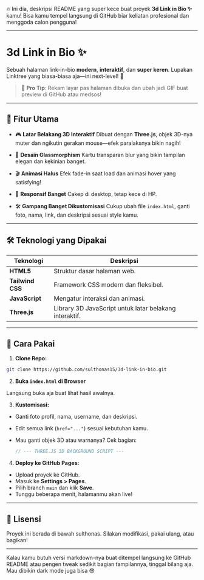 🔥 Ini dia, deskripsi README yang super kece buat proyek **3d Link in Bio ✨** kamu! Bisa kamu tempel langsung di GitHub biar keliatan profesional dan menggoda calon pengguna!

---

# 3d Link in Bio ✨

Sebuah halaman link-in-bio **modern**, **interaktif**, dan **super keren**. Lupakan Linktree yang biasa-biasa aja—ini next-level! 🚀

> 🎥 **Pro Tip**: Rekam layar pas halaman dibuka dan ubah jadi GIF buat preview di GitHub atau medsos!

---

## 🌟 Fitur Utama

* 🎮 **Latar Belakang 3D Interaktif**
  Dibuat dengan **Three.js**, objek 3D-nya muter dan ngikutin gerakan mouse—efek paralaksnya bikin nagih!

* 🧊 **Desain Glassmorphism**
  Kartu transparan blur yang bikin tampilan elegan dan kekinian banget.

* 🎬 **Animasi Halus**
  Efek fade-in saat load dan animasi hover yang satisfying!

* 📱 **Responsif Banget**
  Cakep di desktop, tetap kece di HP.

* 🛠️ **Gampang Banget Dikustomisasi**
  Cukup ubah file `index.html`, ganti foto, nama, link, dan deskripsi sesuai style kamu.

---

## 🛠️ Teknologi yang Dipakai

| Teknologi        | Deskripsi                                              |
| ---------------- | ------------------------------------------------------ |
| **HTML5**        | Struktur dasar halaman web.                            |
| **Tailwind CSS** | Framework CSS modern dan fleksibel.                    |
| **JavaScript**   | Mengatur interaksi dan animasi.                        |
| **Three.js**     | Library 3D JavaScript untuk latar belakang interaktif. |

---

## 🚀 Cara Pakai

1. **Clone Repo:**

```bash
git clone https://github.com/sulthonas15/3d-link-in-bio.git
```

2. **Buka `index.html` di Browser**

Langsung buka aja buat lihat hasil awalnya.

3. **Kustomisasi:**

* Ganti foto profil, nama, username, dan deskripsi.
* Edit semua link (`href="..."`) sesuai kebutuhan kamu.
* Mau ganti objek 3D atau warnanya? Cek bagian:

  ```js
  // --- THREE.JS 3D BACKGROUND SCRIPT ---
  ```

4. **Deploy ke GitHub Pages:**

* Upload proyek ke GitHub.
* Masuk ke **Settings > Pages**.
* Pilih branch `main` dan klik **Save**.
* Tunggu beberapa menit, halamanmu akan live!

---

## 📄 Lisensi

Proyek ini berada di bawah sulthonas.
Silakan modifikasi, pakai ulang, atau bagikan!

---

Kalau kamu butuh versi markdown-nya buat ditempel langsung ke GitHub README atau pengen tweak sedikit bagian tampilannya, tinggal bilang aja. Mau dibikin dark mode juga bisa 😎
